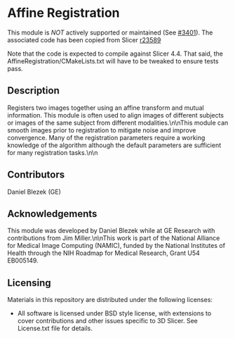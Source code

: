 Affine Registration
===================

This module is _NOT_ actively supported or maintained (See [#3401](http://na-mic.org/Mantis/view.php?id=3401)).
The associated code has been copied from Slicer [r23589](http://viewvc.slicer.org/viewvc.cgi/Slicer4?view=revision&revision=23589)

Note that the code is expected to compile against Slicer 4.4. That said, 
the AffineRegistration/CMakeLists.txt will have to be tweaked to ensure tests pass.

Description
-----------

Registers two images together using an affine transform and mutual information. This module is often used to align images of different subjects or images of the same subject from different modalities.\n\nThis module can smooth images prior to registration to mitigate noise and improve convergence. Many of the registration parameters require a working knowledge of the algorithm although the default parameters are sufficient for many registration tasks.\n\n

Contributors
------------

Daniel Blezek (GE)

Acknowledgements
----------------

This module was developed by Daniel Blezek while at GE Research with contributions from Jim Miller.\n\nThis work is part of the National Alliance for Medical Image Computing (NAMIC), funded by the National Institutes of Health through the NIH Roadmap for Medical Research, Grant U54 EB005149.

Licensing
---------
Materials in this repository are distributed under the following licenses:

* All software is licensed under BSD style license, with extensions to cover
contributions and other issues specific to 3D Slicer. 
See License.txt file for details.
